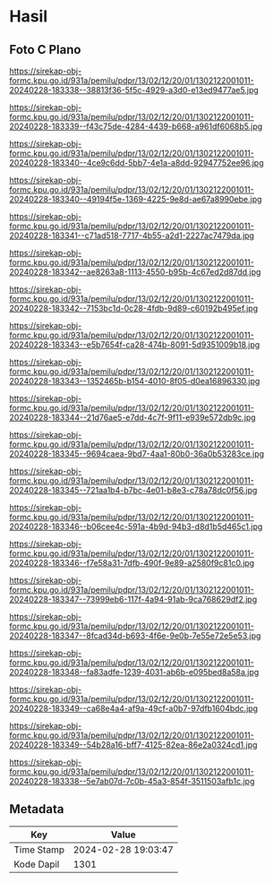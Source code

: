 # Hasil

## Foto C Plano

https://sirekap-obj-formc.kpu.go.id/931a/pemilu/pdpr/13/02/12/20/01/1302122001011-20240228-183338--38813f36-5f5c-4929-a3d0-e13ed9477ae5.jpg

https://sirekap-obj-formc.kpu.go.id/931a/pemilu/pdpr/13/02/12/20/01/1302122001011-20240228-183339--f43c75de-4284-4439-b668-a961df6068b5.jpg

https://sirekap-obj-formc.kpu.go.id/931a/pemilu/pdpr/13/02/12/20/01/1302122001011-20240228-183340--4ce9c6dd-5bb7-4e1a-a8dd-92947752ee96.jpg

https://sirekap-obj-formc.kpu.go.id/931a/pemilu/pdpr/13/02/12/20/01/1302122001011-20240228-183340--49194f5e-1369-4225-9e8d-ae67a8990ebe.jpg

https://sirekap-obj-formc.kpu.go.id/931a/pemilu/pdpr/13/02/12/20/01/1302122001011-20240228-183341--c71ad518-7717-4b55-a2d1-2227ac7479da.jpg

https://sirekap-obj-formc.kpu.go.id/931a/pemilu/pdpr/13/02/12/20/01/1302122001011-20240228-183342--ae8263a8-1113-4550-b95b-4c67ed2d87dd.jpg

https://sirekap-obj-formc.kpu.go.id/931a/pemilu/pdpr/13/02/12/20/01/1302122001011-20240228-183342--7153bc1d-0c28-4fdb-9d89-c60192b495ef.jpg

https://sirekap-obj-formc.kpu.go.id/931a/pemilu/pdpr/13/02/12/20/01/1302122001011-20240228-183343--e5b7654f-ca28-474b-8091-5d9351009b18.jpg

https://sirekap-obj-formc.kpu.go.id/931a/pemilu/pdpr/13/02/12/20/01/1302122001011-20240228-183343--1352465b-b154-4010-8f05-d0ea16896330.jpg

https://sirekap-obj-formc.kpu.go.id/931a/pemilu/pdpr/13/02/12/20/01/1302122001011-20240228-183344--21d76ae5-e7dd-4c7f-9f11-e939e572db9c.jpg

https://sirekap-obj-formc.kpu.go.id/931a/pemilu/pdpr/13/02/12/20/01/1302122001011-20240228-183345--9694caea-9bd7-4aa1-80b0-36a0b53283ce.jpg

https://sirekap-obj-formc.kpu.go.id/931a/pemilu/pdpr/13/02/12/20/01/1302122001011-20240228-183345--721aa1b4-b7bc-4e01-b8e3-c78a78dc0f56.jpg

https://sirekap-obj-formc.kpu.go.id/931a/pemilu/pdpr/13/02/12/20/01/1302122001011-20240228-183346--b06cee4c-591a-4b9d-94b3-d8d1b5d465c1.jpg

https://sirekap-obj-formc.kpu.go.id/931a/pemilu/pdpr/13/02/12/20/01/1302122001011-20240228-183346--f7e58a31-7dfb-490f-9e89-a2580f9c81c0.jpg

https://sirekap-obj-formc.kpu.go.id/931a/pemilu/pdpr/13/02/12/20/01/1302122001011-20240228-183347--73999eb6-117f-4a94-91ab-9ca768629df2.jpg

https://sirekap-obj-formc.kpu.go.id/931a/pemilu/pdpr/13/02/12/20/01/1302122001011-20240228-183347--8fcad34d-b693-4f6e-9e0b-7e55e72e5e53.jpg

https://sirekap-obj-formc.kpu.go.id/931a/pemilu/pdpr/13/02/12/20/01/1302122001011-20240228-183348--fa83adfe-1239-4031-ab6b-e095bed8a58a.jpg

https://sirekap-obj-formc.kpu.go.id/931a/pemilu/pdpr/13/02/12/20/01/1302122001011-20240228-183349--ca68e4a4-af9a-49cf-a0b7-97dfb1604bdc.jpg

https://sirekap-obj-formc.kpu.go.id/931a/pemilu/pdpr/13/02/12/20/01/1302122001011-20240228-183349--54b28a16-bff7-4125-82ea-86e2a0324cd1.jpg

https://sirekap-obj-formc.kpu.go.id/931a/pemilu/pdpr/13/02/12/20/01/1302122001011-20240228-183338--5e7ab07d-7c0b-45a3-854f-3511503afb1c.jpg


## Metadata

| Key        | Value               |
| ---------- | ------------------- |
| Time Stamp | 2024-02-28 19:03:47 |
| Kode Dapil | 1301                |




